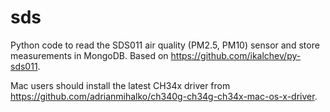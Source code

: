 # sds

Python code to read the SDS011 air quality (PM2.5, PM10) sensor and store measurements in MongoDB. Based on https://github.com/ikalchev/py-sds011.

Mac users should install the latest CH34x driver from https://github.com/adrianmihalko/ch340g-ch34g-ch34x-mac-os-x-driver.
